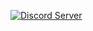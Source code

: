 [![Discord Server](https://img.shields.io/discord/591914197219016707.svg?label=Discord&logo=Discord&colorB=7289da&style=for-the-badge)](https://discord.com/invite/tCj8MNH)

<!--
**HakuSystems/HakuSystems** is a ✨ _special_ ✨ repository because its `README.md` (this file) appears on your GitHub profile.

Here are some ideas to get you started:

- 🔭 I’m currently working on ...
- 🌱 I’m currently learning ...
- 👯 I’m looking to collaborate on ...
- 🤔 I’m looking for help with ...
- 💬 Ask me about ...
- 📫 How to reach me: ...
- 😄 Pronouns: ...
- ⚡ Fun fact: ...
-->
